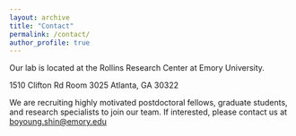 ```yaml
---
layout: archive
title: "Contact"
permalink: /contact/
author_profile: true
---
```


Our lab is located at the Rollins Research Center at Emory University.

  1510 Clifton Rd Room 3025
  Atlanta, GA 30322


We are recruiting highly motivated postdoctoral fellows, graduate students, and research specialists to join our team. If interested​, please contact us at boyoung.shin@emory.edu

